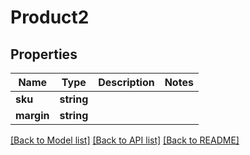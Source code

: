 # Product2

## Properties
Name | Type | Description | Notes
------------ | ------------- | ------------- | -------------
**sku** | **string** |  | 
**margin** | **string** |  | 

[[Back to Model list]](../../README.md#documentation-for-models) [[Back to API list]](../../README.md#documentation-for-api-endpoints) [[Back to README]](../../README.md)

